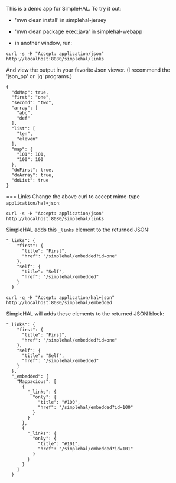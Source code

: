 This is a demo app for SimpleHAL. To try it out:

* 'mvn clean install' in simplehal-jersey

* 'mvn clean package exec:java' in simplehal-webapp

* in another window, run:
```
curl -s -H "Accept: application/json" http://localhost:8080/simplehal/links 
```
And view the output in your favorite Json viewer. (I recommend the 'json_pp' or 'jq' programs.)

```
{
  "doMap": true,
  "first": "one",
  "second": "two",
  "array": [
    "abc",
    "def"
  ],
  "list": [
    "ten",
    "eleven"
  ],
  "map": {
    "101": 101,
    "100": 100
  },
  "doFirst": true,
  "doArray": true,
  "doList": true
}
```
=== Links
Change the above curl to accept mime-type `application/hal+json`:
```
curl -s -H "Accept: application/json" http://localhost:8080/simplehal/links 
```
SimpleHAL adds this `_links` element to the returned JSON:
```
"_links": {
    "first": {
      "title": "First",
      "href": "/simplehal/embedded?id=one"
    },
    "self": {
      "title": "Self",
      "href": "/simplehal/embedded"
    }
  }
  ```
```
curl -q -H "Accept: application/hal+json" http://localhost:8080/simplehal/embedded 
```
SimpleHAL will adds these elements to the returned JSON block:
```
"_links": {
    "first": {
      "title": "First",
      "href": "/simplehal/embedded?id=one"
    },
    "self": {
      "title": "Self",
      "href": "/simplehal/embedded"
    }
  },
  "_embedded": {
    "Mappacious": [
      {
        "_links": {
          "only": {
            "title": "#100",
            "href": "/simplehal/embedded?id=100"
          }
        }
      },
      {
        "_links": {
          "only": {
            "title": "#101",
            "href": "/simplehal/embedded?id=101"
          }
        }
      }
    ]
  }
```

